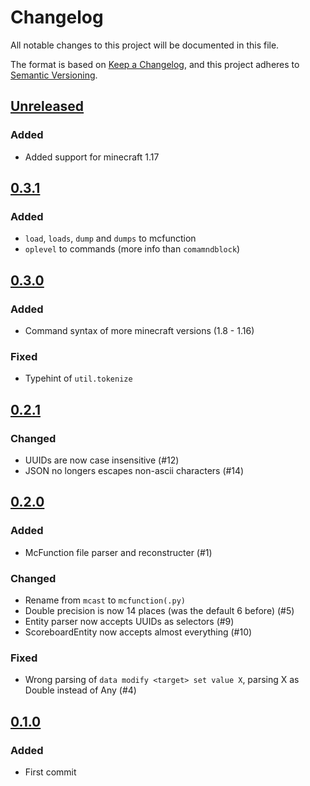 # Changelog
All notable changes to this project will be documented in this file.

The format is based on [Keep a Changelog](https://keepachangelog.com/en/1.0.0/),
and this project adheres to [Semantic Versioning](https://semver.org/spec/v2.0.0.html).

## [Unreleased]

### Added

- Added support for minecraft 1.17


## [0.3.1]

### Added

- `load`, `loads`, `dump` and `dumps` to mcfunction
- `oplevel` to commands (more info than `comamndblock`)


## [0.3.0]

### Added

- Command syntax of more minecraft versions (1.8 - 1.16)

### Fixed

- Typehint of `util.tokenize`


## [0.2.1]

### Changed

- UUIDs are now case insensitive  (#12)
- JSON no longers escapes non-ascii characters  (#14)


## [0.2.0]

### Added

- McFunction file parser and reconstructer (#1)

### Changed

- Rename from `mcast` to `mcfunction(.py)`
- Double precision is now 14 places  (was the default 6 before)  (#5)
- Entity parser now accepts UUIDs as selectors  (#9)
- ScoreboardEntity now accepts almost everything  (#10)

### Fixed

- Wrong parsing of `data modify <target> set value X`, parsing X as Double instead of Any  (#4)


## [0.1.0]

### Added

- First commit


[Unreleased]: https://github.com/Le0Developer/mcfunction.py/compare/v0.3.1...HEAD
[0.3.1]: https://github.com/Le0Developer/mcfunction.py/compare/v0.3.0...v0.3.1
[0.3.0]: https://github.com/Le0Developer/mcfunction.py/compare/v0.2.1...v0.3.0
[0.2.1]: https://github.com/Le0Developer/mcfunction.py/compare/v0.2.0...v0.2.1
[0.2.0]: https://github.com/Le0Developer/mcfunction.py/compare/v0.1.0...v0.2.0
[0.1.0]: https://github.com/Le0Developer/mcfunction.py/releases/tag/v0.1.0

